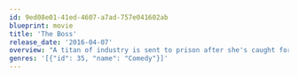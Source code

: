 ```yaml
---
id: 9ed08e01-41ed-4607-a7ad-757e041602ab
blueprint: movie
title: 'The Boss'
release_date: '2016-04-07'
overview: "A titan of industry is sent to prison after she's caught for insider trading. When she emerges ready to rebrand herself as America's latest sweetheart, not everyone she screwed over is so quick to forgive and forget."
genres: '[{"id": 35, "name": "Comedy"}]'
---
```


